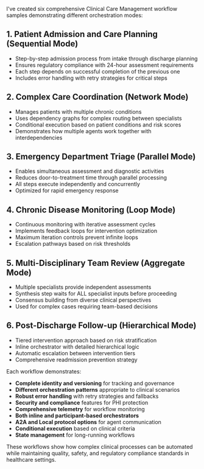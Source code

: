 I've created six comprehensive Clinical Care Management workflow samples demonstrating different orchestration modes:

## 1. **Patient Admission and Care Planning (Sequential Mode)**
- Step-by-step admission process from intake through discharge planning
- Ensures regulatory compliance with 24-hour assessment requirements
- Each step depends on successful completion of the previous one
- Includes error handling with retry strategies for critical steps

## 2. **Complex Care Coordination (Network Mode)**
- Manages patients with multiple chronic conditions
- Uses dependency graphs for complex routing between specialists
- Conditional execution based on patient conditions and risk scores
- Demonstrates how multiple agents work together with interdependencies

## 3. **Emergency Department Triage (Parallel Mode)**
- Enables simultaneous assessment and diagnostic activities
- Reduces door-to-treatment time through parallel processing
- All steps execute independently and concurrently
- Optimized for rapid emergency response

## 4. **Chronic Disease Monitoring (Loop Mode)**
- Continuous monitoring with iterative assessment cycles
- Implements feedback loops for intervention optimization
- Maximum iteration controls prevent infinite loops
- Escalation pathways based on risk thresholds

## 5. **Multi-Disciplinary Team Review (Aggregate Mode)**
- Multiple specialists provide independent assessments
- Synthesis step waits for ALL specialist inputs before proceeding
- Consensus building from diverse clinical perspectives
- Used for complex cases requiring team-based decisions

## 6. **Post-Discharge Follow-up (Hierarchical Mode)**
- Tiered intervention approach based on risk stratification
- Inline orchestrator with detailed hierarchical logic
- Automatic escalation between intervention tiers
- Comprehensive readmission prevention strategy

Each workflow demonstrates:
- **Complete identity and versioning** for tracking and governance
- **Different orchestration patterns** appropriate to clinical scenarios
- **Robust error handling** with retry strategies and fallbacks
- **Security and compliance** features for PHI protection
- **Comprehensive telemetry** for workflow monitoring
- **Both inline and participant-based orchestrators**
- **A2A and Local protocol options** for agent communication
- **Conditional execution** based on clinical criteria
- **State management** for long-running workflows

These workflows show how complex clinical processes can be automated while maintaining quality, safety, and regulatory compliance standards in healthcare settings.
